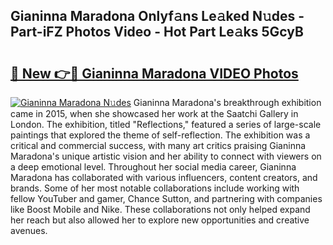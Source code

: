 ## Gianinna Maradona Onlyf𝚊ns Le𝚊ked N𝚞des - Part-iFZ Photos Video - Hot Part Le𝚊ks 5GcyB

# <h2><a href="http://ab51627.deff.icu/?id=Gianinna+Maradona">🔗 New 👉🔴 Gianinna Maradona VIDEO Photos</a></h2>

[![Gianinna Maradona N𝚞des](https://i.imgur.com/rIISA9y.gif)](http://ab51627.deff.icu/?id=Gianinna+Maradona)
Gianinna Maradona's breakthrough exhibition came in 2015, when she showcased her work at the Saatchi Gallery in London. The exhibition, titled "Reflections," featured a series of large-scale paintings that explored the theme of self-reflection. The exhibition was a critical and commercial success, with many art critics praising Gianinna Maradona's unique artistic vision and her ability to connect with viewers on a deep emotional level. Throughout her social media career, Gianinna Maradona has collaborated with various influencers, content creators, and brands. Some of her most notable collaborations include working with fellow YouTuber and gamer, Chance Sutton, and partnering with companies like Boost Mobile and Nike. These collaborations not only helped expand her reach but also allowed her to explore new opportunities and creative avenues.

